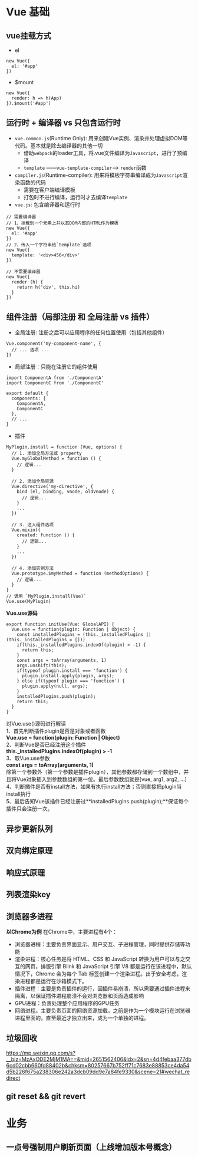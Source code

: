 # Vue 基础
## vue挂载方式
- el
```
new Vue({
  el: '#app'
})
```
- $mount
```
new Vue({
  render: h => h(App)
}).$mount('#app')
```
## 运行时 + 编译器 vs 只包含运行时
- `vue.common.js`(Runtime Only): 用来创建Vue实例、渲染并处理虚拟DOM等代码。基本就是除去编译器的其他一切
  - 借助`webpack`的loader工具，将.vue文件编译为`Javascript`，进行了预编译
  - `template` ——`vue-template-compiler`——> `render`函数
- `compiler.js`(Runtime-compiler): 用来将模板字符串编译成为`Javascript`渲染函数的代码
  - 需要在客户端编译模板
  - 打包时不进行编译，运行时才去编译`template`
- `vue.js`: 包含编译器和运行时
```
// 需要编译器
// 1、挂载到一个元素上并以其DOM内部的HTML作为模板
new Vue({
  el: '#app'
})
// 2、传入一个字符串给`template`选项
new Vue({
  template: '<div>456</div>'
})

// 不需要编译器
new Vue({
  render (h) {
    return h('div', this.hi)
  }
})
```
## 组件注册（局部注册 和 全局注册 vs 插件）
- 全局注册: 注册之后可以应用程序的任何位置使用（包括其他组件）
```
Vue.component('my-component-name', {
  // ... 选项 ...
})
```
- 局部注册：只能在注册它的组件使用
```
import ComponentA from './ComponentA'
import ComponentC from './ComponentC'

export default {
  components: {
    ComponentA,
    ComponentC
  },
  // ...
}
```
- 插件
```
MyPlugin.install = function (Vue, options) {
  // 1. 添加全局方法或 property
  Vue.myGlobalMethod = function () {
    // 逻辑...
  }

  // 2. 添加全局资源
  Vue.directive('my-directive', {
    bind (el, binding, vnode, oldVnode) {
      // 逻辑...
    }
    ...
  })

  // 3. 注入组件选项
  Vue.mixin({
    created: function () {
      // 逻辑...
    }
    ...
  })

  // 4. 添加实例方法
  Vue.prototype.$myMethod = function (methodOptions) {
    // 逻辑...
  }
}
// 调用 `MyPlugin.install(Vue)`
Vue.use(MyPlugin)
```
**Vue.use源码**
```
export function initUse(Vue: GlobalAPI) {
  Vue.use = function(plugin: Function | Object) {
    const installedPlugins = (this._installedPlugins || (this._installedPlugins = []))
    if(this._installedPlugins.indexOf(plugin) > -1) {
      return this;
    }
    const args = toArray(arguments, 1)
    args.unshift(this);
    if(typeof plugin.install === 'function') {
      plugin.install.apply(plugin, args);
    } else if(typeof plugin === 'function') {
      plugin.apply(null, args);
    }
    installedPlugins.push(plugin);
    return this;
  }
}
```
对Vue.use()源码进行解读<br>
1、首先判断插件plugin是否是对象或者函数<br>
**Vue.use = function(plugin: Function | Object)**<br>
2、判断Vue是否已经注册这个插件<br>
**this._installedPlugins.indexOf(plugin) > -1**<br>
3、取Vue.use参数<br>
**const args = toArray(arguments, 1)**<br>
除第一个参数外（第一个参数是插件plugin），其他参数都存储到一个数组中，并且将Vue对象插入到参数数组的第一位。最后参数数组就是[vue, arg1, arg2, ...]<br>
4、判断插件是否有install方法，如果有执行install方法；否则直接把plugin当install执行<br>
5、最后告知Vue该插件已经注册过**installedPlugins.push(plugin);**保证每个插件只会注册一次。<br>
## 异步更新队列
## 双向绑定原理
## 响应式原理
## 列表渲染key
## 浏览器多进程
**以Chrome为例**
在Chrome中，主要进程有4个：<br>
- 浏览器进程：主要负责界面显示、用户交互、子进程管理，同时提供存储等功能
- 渲染进程：核心任务是将 HTML、CSS 和 JavaScript 转换为用户可以与之交互的网页，排版引擎 Blink 和 JavaScript 引擎 V8 都是运行在该进程中，默认情况下，Chrome 会为每个 Tab 标签创建一个渲染进程。出于安全考虑，渲染进程都是运行在沙箱模式下。
- 插件进程：主要是负责插件的运行，因插件易崩溃，所以需要通过插件进程来隔离，以保证插件进程崩溃不会对浏览器和页面造成影响
- GPU进程：负责处理整个应用程序的GPU任务
- 网络进程。主要负责页面的网络资源加载，之前是作为一个模块运行在浏览器进程里面的，直至最近才独立出来，成为一个单独的进程。
## 垃圾回收
https://mp.weixin.qq.com/s?__biz=MzAxODE2MjM1MA==&mid=2651562406&idx=2&sn=4d4febaa377db6cd02cbb660fd88402b&chksm=80257667b752ff71c7683e88853ce4da54d5b226f675a238306e242a3dcb09dd9e7a84fe9330&scene=21#wechat_redirect
## git reset && git revert

# 业务
## 一点号强制用户刷新页面（上线增加版本号概念）